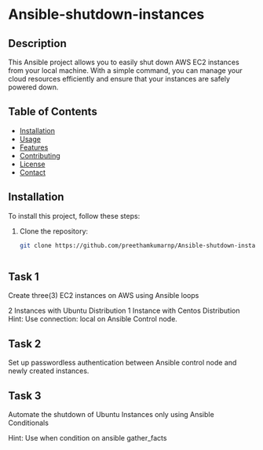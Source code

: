 # Ansible-shutdown-instances
## Description
This Ansible project allows you to easily shut down AWS EC2 instances from your local machine. With a simple command, you can manage your cloud resources efficiently and ensure that your instances are safely powered down.

## Table of Contents
- [Installation](#installation)
- [Usage](#usage)
- [Features](#features)
- [Contributing](#contributing)
- [License](#license)
- [Contact](#contact)

## Installation
To install this project, follow these steps:

1. Clone the repository:
   ```bash
   git clone https://github.com/preethamkumarnp/Ansible-shutdown-instance.git



## Task 1
Create three(3) EC2 instances on AWS using Ansible loops

2 Instances with Ubuntu Distribution
1 Instance with Centos Distribution
Hint: Use connection: local on Ansible Control node.

## Task 2
Set up passwordless authentication between Ansible control node and newly created instances.


## Task 3
Automate the shutdown of Ubuntu Instances only using Ansible Conditionals

Hint: Use when condition on ansible gather_facts
